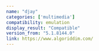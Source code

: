 ```yaml
---
name: "djay"
categories: ['multimedia']
compatibility: emulation
display_result: "Compatible"
version_from: "5.1.8144.0"
link: https://www.algoriddim.com/
---
```

